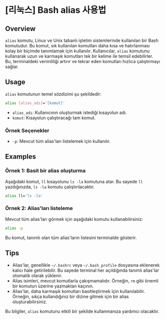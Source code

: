 # [리눅스] Bash alias 사용법

## Overview
`alias` komutu, Linux ve Unix tabanlı işletim sistemlerinde kullanılan bir Bash komutudur. Bu komut, sık kullanılan komutları daha kısa ve hatırlanması kolay bir biçimde tanımlamak için kullanılır. Kullanıcılar, `alias` komutunu kullanarak uzun ve karmaşık komutları tek bir kelime ile temsil edebilirler. Bu, terminaldeki verimliliği artırır ve tekrar eden komutları hızlıca çalıştırmayı sağlar.

## Usage
`alias` komutunun temel sözdizimi şu şekildedir:

```bash
alias [alias_adı]='[komut]'
```

- `alias_adı`: Kullanıcının oluşturmak istediği kısayolun adı.
- `komut`: Kısayolun çalıştıracağı tam komut.

### Örnek Seçenekler
- `-p`: Mevcut tüm alias'ları listelemek için kullanılır.

## Examples
### Örnek 1: Basit bir alias oluşturma
Aşağıdaki komut, `ll` kısayolunu `ls -la` komutuna atar. Bu sayede `ll` yazdığınızda, `ls -la` komutu çalıştırılacaktır.

```bash
alias ll='ls -la'
```

### Örnek 2: Alias'ları listeleme
Mevcut tüm alias'ları görmek için aşağıdaki komutu kullanabilirsiniz:

```bash
alias -p
```

Bu komut, tanımlı olan tüm alias'ların listesini terminalde gösterir.

## Tips
- Alias'lar, genellikle `~/.bashrc` veya `~/.bash_profile` dosyasına eklenerek kalıcı hale getirilebilir. Bu sayede terminal her açıldığında tanımlı alias'lar otomatik olarak yüklenir.
- Alias isimleri, mevcut komutlarla çakışmamalıdır. Örneğin, `rm` gibi önemli bir komutun üzerine yazmaktan kaçının.
- Alias'lar, daha karmaşık komutları basitleştirmek için kullanılabilir. Örneğin, sıkça kullandığınız bir dizine gitmek için bir alias oluşturabilirsiniz.

Bu bilgiler, `alias` komutunu etkili bir şekilde kullanmanıza yardımcı olacaktır.